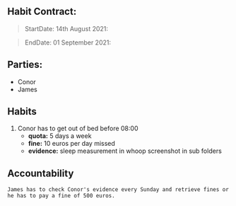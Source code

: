 ## Habit Contract:

> StartDate: 14th August 2021:

> EndDate: 01 September 2021:

## Parties:

- Conor
- James

## Habits

1. Conor has to get out of bed before 08:00
    * **quota:** 5 days a week
    * **fine:** 10 euros per day missed
    * **evidence:** sleep measurement in whoop screenshot in sub folders


## Accountability

    James has to check Conor's evidence every Sunday and retrieve fines or he has to pay a fine of 500 euros.
